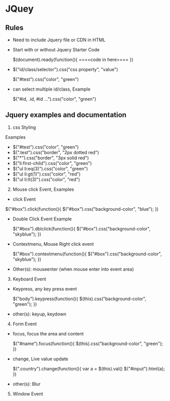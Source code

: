 # JQuey

## Rules  

* Need to include Jquery file or CDN in HTML
* Start with or without Jquery Starter Code
    
    $(document).ready(function(){
        ====code in here====
    })

* $("id/class/selector").css("css property", "value")

    $("#test").css("color", "green")

* can select multiple id/class, Example

    $("#id, .id, #id ...").css("color", "green")

## Jquery examples and documentation

1. css Styling

Examples 

* $("#test").css("color", "green")
* $(".test").css("border", "2px dotted red")
* $("*").css("border", "3px solid red")
* $("li:first-child").css("color", "green") 
* $("ul li:eq(3)").css("color", "green")
* $("ul li:gt(1)").css("color", "red")
* $("ul li:lt(3)").css("color", "red")

2. Mouse click Event, Examples

* click Event

$("#box").click(function(){
        $("#box").css("background-color", "blue");
        })

* Double Click Event Example

    $("#box").dblclick(function(){
        $("#box").css("background-color", "skyblue");
        })

* Contextmenu, Mouse Right click event

    $("#box").contextmenu(function(){
        $("#box").css("background-color", "skyblue");
        })

* Other(s): mouseenter (when mouse enter into event area)

3. Keyboard Event

* Keypress, any key press event

    $("body").keypress(function(){
        $(this).css("background-color", "green");
        })

* other(s):  keyup, keydown

4. Form Event

* focus, focus the area and content

    $("#name").focus(function(){
        $(this).css("background-color", "green");
        })

* change, Live value update

    $(".country").change(function(){
        var a = $(this).val()
        $("#input").html(a);
        })

* other(s): Blur

5. Window Event